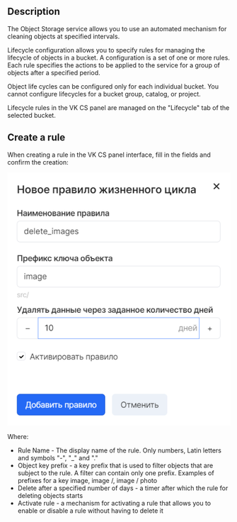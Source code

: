 ## Description

The Object Storage service allows you to use an automated mechanism for cleaning objects at specified intervals.

Lifecycle configuration allows you to specify rules for managing the lifecycle of objects in a bucket. A configuration is a set of one or more rules. Each rule specifies the actions to be applied to the service for a group of objects after a specified period.

Object life cycles can be configured only for each individual bucket. You cannot configure lifecycles for a bucket group, catalog, or project.

Lifecycle rules in the VK CS panel are managed on the "Lifecycle" tab of the selected bucket.

## Create a rule

When creating a rule in the VK CS panel interface, fill in the fields and confirm the creation:

![](./assets/1598059111681-1598059111681.png)

Where:

- Rule Name - The display name of the rule. Only numbers, Latin letters and symbols "-", "\_" and "."
- Object key prefix - a key prefix that is used to filter objects that are subject to the rule. A filter can contain only one prefix. Examples of prefixes for a key image, image /, image / photo
- Delete after a specified number of days - a timer after which the rule for deleting objects starts
- Activate rule - a mechanism for activating a rule that allows you to enable or disable a rule without having to delete it
